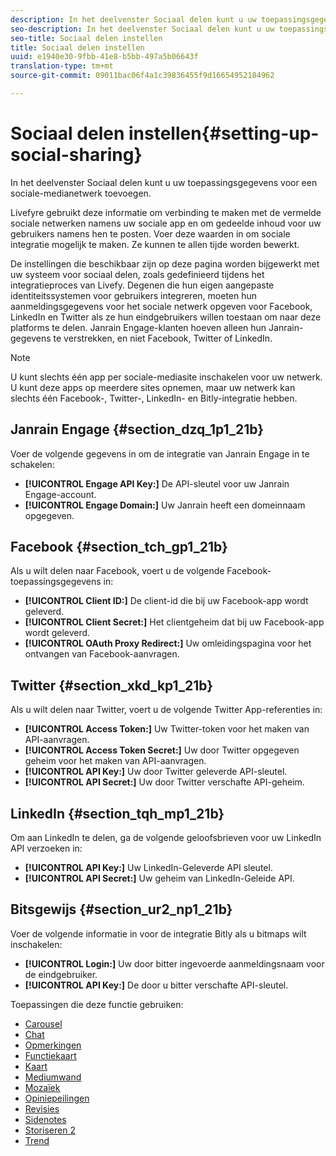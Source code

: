 ```yaml
---
description: In het deelvenster Sociaal delen kunt u uw toepassingsgegevens voor een sociale-medianetwerk toevoegen.
seo-description: In het deelvenster Sociaal delen kunt u uw toepassingsgegevens voor een sociale-medianetwerk toevoegen.
seo-title: Sociaal delen instellen
title: Sociaal delen instellen
uuid: e1940e30-9fbb-41e8-b5bb-497a5b06643f
translation-type: tm+mt
source-git-commit: 09011bac06f4a1c39836455f9d16654952184962

---
```



# Sociaal delen instellen{#setting-up-social-sharing}

In het deelvenster Sociaal delen kunt u uw toepassingsgegevens voor een sociale-medianetwerk toevoegen.

Livefyre gebruikt deze informatie om verbinding te maken met de vermelde sociale netwerken namens uw sociale app en om gedeelde inhoud voor uw gebruikers namens hen te posten. Voer deze waarden in om sociale integratie mogelijk te maken. Ze kunnen te allen tijde worden bewerkt.

De instellingen die beschikbaar zijn op deze pagina worden bijgewerkt met uw systeem voor sociaal delen, zoals gedefinieerd tijdens het integratieproces van Livefy. Degenen die hun eigen aangepaste identiteitssystemen voor gebruikers integreren, moeten hun aanmeldingsgegevens voor het sociale netwerk opgeven voor Facebook, LinkedIn en Twitter als ze hun eindgebruikers willen toestaan om naar deze platforms te delen. Janrain Engage-klanten hoeven alleen hun Janrain-gegevens te verstrekken, en niet Facebook, Twitter of LinkedIn.

>[!NOTE]
>
>U kunt slechts één app per sociale-mediasite inschakelen voor uw netwerk. U kunt deze apps op meerdere sites opnemen, maar uw netwerk kan slechts één Facebook-, Twitter-, LinkedIn- en Bitly-integratie hebben.

## Janrain Engage {#section_dzq_1p1_21b}

Voer de volgende gegevens in om de integratie van Janrain Engage in te schakelen:

* **[!UICONTROL Engage API Key:]** De API-sleutel voor uw Janrain Engage-account.
* **[!UICONTROL Engage Domain:]** Uw Janrain heeft een domeinnaam opgegeven.

## Facebook {#section_tch_gp1_21b}

Als u wilt delen naar Facebook, voert u de volgende Facebook-toepassingsgegevens in:

* **[!UICONTROL Client ID:]** De client-id die bij uw Facebook-app wordt geleverd.
* **[!UICONTROL Client Secret:]** Het clientgeheim dat bij uw Facebook-app wordt geleverd.
* **[!UICONTROL OAuth Proxy Redirect:]** Uw omleidingspagina voor het ontvangen van Facebook-aanvragen.

## Twitter {#section_xkd_kp1_21b}

Als u wilt delen naar Twitter, voert u de volgende Twitter App-referenties in:

* **[!UICONTROL Access Token:]** Uw Twitter-token voor het maken van API-aanvragen.
* **[!UICONTROL Access Token Secret:]** Uw door Twitter opgegeven geheim voor het maken van API-aanvragen.
* **[!UICONTROL API Key:]** Uw door Twitter geleverde API-sleutel.
* **[!UICONTROL API Secret:]** Uw door Twitter verschafte API-geheim.

## LinkedIn {#section_tqh_mp1_21b}

Om aan LinkedIn te delen, ga de volgende geloofsbrieven voor uw LinkedIn API verzoeken in:

* **[!UICONTROL API Key:]** Uw LinkedIn-Geleverde API sleutel.
* **[!UICONTROL API Secret:]** Uw geheim van LinkedIn-Geleide API.

## Bitsgewijs {#section_ur2_np1_21b}

Voer de volgende informatie in voor de integratie Bitly als u bitmaps wilt inschakelen:

* **[!UICONTROL Login:]** Uw door bitter ingevoerde aanmeldingsnaam voor de eindgebruiker.
* **[!UICONTROL API Key:]** De door u bitter verschafte API-sleutel.



Toepassingen die deze functie gebruiken:
* [Carousel](/help/using/c-about-apps/c-carousel-app/c-carousel-app.md#c_carousel_app)
* [Chat](/help/using/c-about-apps/c-chat-app/c-chat-app.md#c_chat_app)
* [Opmerkingen](/help/using/c-about-apps/c-comments/c-comments.md)
* [Functiekaart](/help/using/c-about-apps/c-feature-card-app/c-feature-card-app.md#c_feature_card_app)
* [Kaart](/help/using/c-about-apps/c-map-app/c-map-app.md#c_map_app)
* [Mediumwand](/help/using/c-about-apps/c-media-wall-app/c-media-wall-app.md#c_media_wall_app)
* [Mozaïek](/help/using/c-about-apps/c-mosaic-app/c-mosaic-app.md#c_mosaic_app)
* [Opiniepeilingen](/help/using/c-about-apps/c-polls-app/c-polls-app.md#c_polls_app)
* [Revisies](/help/using/c-about-apps/c-reviews-app/c-reviews-app.md#c_reviews_app)
* [Sidenotes](/help/using/c-about-apps/c-sidenotes-app/c-sidenotes-app.md#c_sidenotes_app)
* [Storiseren 2](/help/using/c-about-apps/c-storify2/c-storify2.md#c_storify2)
* [Trend](/help/using/c-about-apps/c-trending-app/c-trending-app.md#c_trending_app)

